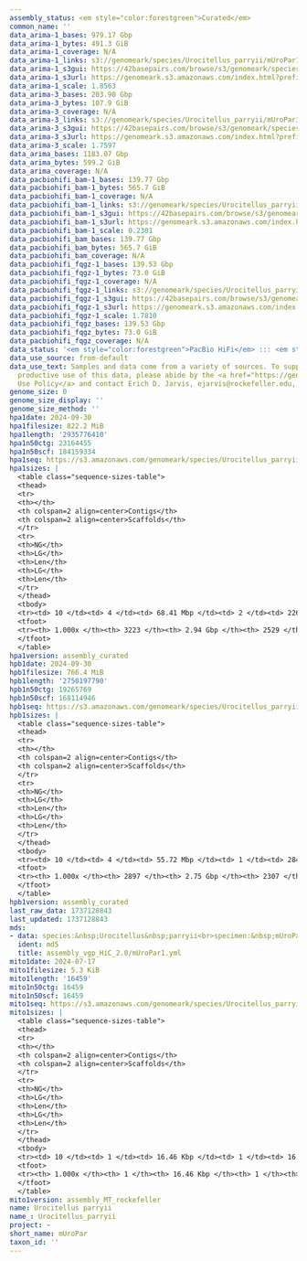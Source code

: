 ```yaml
---
assembly_status: <em style="color:forestgreen">Curated</em>
common_name: ''
data_arima-1_bases: 979.17 Gbp
data_arima-1_bytes: 491.3 GiB
data_arima-1_coverage: N/A
data_arima-1_links: s3://genomeark/species/Urocitellus_parryii/mUroPar1/genomic_data/arima/<br>
data_arima-1_s3gui: https://42basepairs.com/browse/s3/genomeark/species/Urocitellus_parryii/mUroPar1/genomic_data/arima/
data_arima-1_s3url: https://genomeark.s3.amazonaws.com/index.html?prefix=species/Urocitellus_parryii/mUroPar1/genomic_data/arima/
data_arima-1_scale: 1.8563
data_arima-3_bases: 203.90 Gbp
data_arima-3_bytes: 107.9 GiB
data_arima-3_coverage: N/A
data_arima-3_links: s3://genomeark/species/Urocitellus_parryii/mUroPar3/genomic_data/arima/<br>
data_arima-3_s3gui: https://42basepairs.com/browse/s3/genomeark/species/Urocitellus_parryii/mUroPar3/genomic_data/arima/
data_arima-3_s3url: https://genomeark.s3.amazonaws.com/index.html?prefix=species/Urocitellus_parryii/mUroPar3/genomic_data/arima/
data_arima-3_scale: 1.7597
data_arima_bases: 1183.07 Gbp
data_arima_bytes: 599.2 GiB
data_arima_coverage: N/A
data_pacbiohifi_bam-1_bases: 139.77 Gbp
data_pacbiohifi_bam-1_bytes: 565.7 GiB
data_pacbiohifi_bam-1_coverage: N/A
data_pacbiohifi_bam-1_links: s3://genomeark/species/Urocitellus_parryii/mUroPar1/genomic_data/pacbio_hifi/<br>
data_pacbiohifi_bam-1_s3gui: https://42basepairs.com/browse/s3/genomeark/species/Urocitellus_parryii/mUroPar1/genomic_data/pacbio_hifi/
data_pacbiohifi_bam-1_s3url: https://genomeark.s3.amazonaws.com/index.html?prefix=species/Urocitellus_parryii/mUroPar1/genomic_data/pacbio_hifi/
data_pacbiohifi_bam-1_scale: 0.2301
data_pacbiohifi_bam_bases: 139.77 Gbp
data_pacbiohifi_bam_bytes: 565.7 GiB
data_pacbiohifi_bam_coverage: N/A
data_pacbiohifi_fqgz-1_bases: 139.53 Gbp
data_pacbiohifi_fqgz-1_bytes: 73.0 GiB
data_pacbiohifi_fqgz-1_coverage: N/A
data_pacbiohifi_fqgz-1_links: s3://genomeark/species/Urocitellus_parryii/mUroPar1/genomic_data/pacbio_hifi/<br>
data_pacbiohifi_fqgz-1_s3gui: https://42basepairs.com/browse/s3/genomeark/species/Urocitellus_parryii/mUroPar1/genomic_data/pacbio_hifi/
data_pacbiohifi_fqgz-1_s3url: https://genomeark.s3.amazonaws.com/index.html?prefix=species/Urocitellus_parryii/mUroPar1/genomic_data/pacbio_hifi/
data_pacbiohifi_fqgz-1_scale: 1.7810
data_pacbiohifi_fqgz_bases: 139.53 Gbp
data_pacbiohifi_fqgz_bytes: 73.0 GiB
data_pacbiohifi_fqgz_coverage: N/A
data_status: '<em style="color:forestgreen">PacBio HiFi</em> ::: <em style="color:forestgreen">Arima</em>'
data_use_source: from-default
data_use_text: Samples and data come from a variety of sources. To support fair and
  productive use of this data, please abide by the <a href="https://genome10k.soe.ucsc.edu/data-use-policies/">Data
  Use Policy</a> and contact Erich D. Jarvis, ejarvis@rockefeller.edu, with any questions.
genome_size: 0
genome_size_display: ''
genome_size_method: ''
hpa1date: 2024-09-30
hpa1filesize: 822.2 MiB
hpa1length: '2935776410'
hpa1n50ctg: 23164455
hpa1n50scf: 184159334
hpa1seq: https://s3.amazonaws.com/genomeark/species/Urocitellus_parryii/mUroPar1/assembly_curated/mUroPar1.hap1.cur.20240930.fasta.gz
hpa1sizes: |
  <table class="sequence-sizes-table">
  <thead>
  <tr>
  <th></th>
  <th colspan=2 align=center>Contigs</th>
  <th colspan=2 align=center>Scaffolds</th>
  </tr>
  <tr>
  <th>NG</th>
  <th>LG</th>
  <th>Len</th>
  <th>LG</th>
  <th>Len</th>
  </tr>
  </thead>
  <tbody>
  <tr><td> 10 </td><td> 4 </td><td> 68.41 Mbp </td><td> 2 </td><td> 226.67 Mbp </td></tr><tr><td> 20 </td><td> 9 </td><td> 52.56 Mbp </td><td> 3 </td><td> 220.21 Mbp </td></tr><tr><td> 30 </td><td> 15 </td><td> 44.23 Mbp </td><td> 4 </td><td> 211.85 Mbp </td></tr><tr><td> 40 </td><td> 23 </td><td> 33.83 Mbp </td><td> 6 </td><td> 199.38 Mbp </td></tr><tr style="background-color:#cccccc;"><td> 50 </td><td> 33 </td><td style="background-color:#88ff88;"> 23.16 Mbp </td><td> 7 </td><td style="background-color:#88ff88;"> 184.16 Mbp </td></tr><tr><td> 60 </td><td> 51 </td><td> 13.03 Mbp </td><td> 9 </td><td> 146.46 Mbp </td></tr><tr><td> 70 </td><td> 82 </td><td> 6.97 Mbp </td><td> 11 </td><td> 131.43 Mbp </td></tr><tr><td> 80 </td><td> 143 </td><td> 3.23 Mbp </td><td> 14 </td><td> 71.74 Mbp </td></tr><tr><td> 90 </td><td> 304 </td><td> 0.97 Mbp </td><td> 19 </td><td> 13.30 Mbp </td></tr><tr><td> 100 </td><td> 3223 </td><td> 1.79 Kbp </td><td> 2529 </td><td> 10.40 Kbp </td></tr></tbody>
  <tfoot>
  <tr><th> 1.000x </th><th> 3223 </th><th> 2.94 Gbp </th><th> 2529 </th><th> 2.94 Gbp </th></tr>
  </tfoot>
  </table>
hpa1version: assembly_curated
hpb1date: 2024-09-30
hpb1filesize: 766.4 MiB
hpb1length: '2750197790'
hpb1n50ctg: 19265769
hpb1n50scf: 168114946
hpb1seq: https://s3.amazonaws.com/genomeark/species/Urocitellus_parryii/mUroPar1/assembly_curated/mUroPar1.hap2.cur.20240930.fasta.gz
hpb1sizes: |
  <table class="sequence-sizes-table">
  <thead>
  <tr>
  <th></th>
  <th colspan=2 align=center>Contigs</th>
  <th colspan=2 align=center>Scaffolds</th>
  </tr>
  <tr>
  <th>NG</th>
  <th>LG</th>
  <th>Len</th>
  <th>LG</th>
  <th>Len</th>
  </tr>
  </thead>
  <tbody>
  <tr><td> 10 </td><td> 4 </td><td> 55.72 Mbp </td><td> 1 </td><td> 284.05 Mbp </td></tr><tr><td> 20 </td><td> 9 </td><td> 49.32 Mbp </td><td> 3 </td><td> 199.36 Mbp </td></tr><tr><td> 30 </td><td> 16 </td><td> 39.20 Mbp </td><td> 4 </td><td> 198.10 Mbp </td></tr><tr><td> 40 </td><td> 24 </td><td> 28.33 Mbp </td><td> 5 </td><td> 197.89 Mbp </td></tr><tr style="background-color:#cccccc;"><td> 50 </td><td> 35 </td><td style="background-color:#88ff88;"> 19.27 Mbp </td><td> 7 </td><td style="background-color:#88ff88;"> 168.11 Mbp </td></tr><tr><td> 60 </td><td> 53 </td><td> 11.43 Mbp </td><td> 9 </td><td> 143.43 Mbp </td></tr><tr><td> 70 </td><td> 85 </td><td> 6.58 Mbp </td><td> 11 </td><td> 134.65 Mbp </td></tr><tr><td> 80 </td><td> 146 </td><td> 3.02 Mbp </td><td> 13 </td><td> 72.50 Mbp </td></tr><tr><td> 90 </td><td> 323 </td><td> 0.78 Mbp </td><td> 37 </td><td> 3.02 Mbp </td></tr><tr><td> 100 </td><td> 2897 </td><td> 913  bp </td><td> 2307 </td><td> 17.36 Kbp </td></tr></tbody>
  <tfoot>
  <tr><th> 1.000x </th><th> 2897 </th><th> 2.75 Gbp </th><th> 2307 </th><th> 2.75 Gbp </th></tr>
  </tfoot>
  </table>
hpb1version: assembly_curated
last_raw_data: 1737128843
last_updated: 1737128843
mds:
- data: species:&nbsp;Urocitellus&nbsp;parryii<br>specimen:&nbsp;mUroPar1<br>projects:&nbsp;<br>&nbsp;&nbsp;-&nbsp;vgp<br>assembled_by_group:&nbsp;Rockefeller<br>data_location:&nbsp;S3<br>release_to:&nbsp;S3<br>combine_for_curation:&nbsp;true<br>hap1:&nbsp;s3://genomeark/species/Urocitellus_parryii/mUroPar1/assembly_vgp_HiC_2.0/mUroPar1.HiC.hap1.20240517.fasta.gz<br>hap2:&nbsp;s3://genomeark/species/Urocitellus_parryii/mUroPar1/assembly_vgp_HiC_2.0/mUroPar1.HiC.hap2.20240517.fasta.gz<br>pretext_hap1:&nbsp;s3://genomeark/species/Urocitellus_parryii/mUroPar1/assembly_vgp_HiC_2.0/evaluation/hap1/pretext/mUroPar1_hap1_s2.pretext<br>pretext_hap2:&nbsp;s3://genomeark/species/Urocitellus_parryii/mUroPar1/assembly_vgp_HiC_2.0/evaluation/hap2/pretext/mUroPar1_hap2_s2.pretext<br>kmer_spectra_img:&nbsp;s3://genomeark/species/Urocitellus_parryii/mUroPar1/assembly_vgp_HiC_2.0/evaluation/merqury/hap1_purged/mUroPar1_png/<br>mito:&nbsp;s3://genomeark/species/Urocitellus_parryii/mUroPar1/assembly_MT_rockefeller/mUroPar1.MT.20240717.fasta.gz<br>pacbio_read_dir:&nbsp;s3://genomeark/species/Urocitellus_parryii/mUroPar1/genomic_data/pacbio_hifi/<br>pacbio_read_type:&nbsp;hifi<br>hic_read_dir:&nbsp;s3://genomeark/species/Urocitellus_parryii/mUroPar1/genomic_data/arima/<br>pipeline:&nbsp;<br>&nbsp;&nbsp;-&nbsp;hifiasm&nbsp;(0.19.8+galaxy0)<br>&nbsp;&nbsp;-&nbsp;yahs&nbsp;(1.2a.2+galaxy1)<br>notes:&nbsp;This&nbsp;was&nbsp;a&nbsp;Hifiasm-HiC&nbsp;assembly&nbsp;of&nbsp;mUroPar1,&nbsp;resulting&nbsp;in&nbsp;two&nbsp;complete&nbsp;haplotypes.&nbsp;The&nbsp;HiC&nbsp;prep&nbsp;kit&nbsp;used&nbsp;was&nbsp;Arima,&nbsp;so&nbsp;the&nbsp;HiC&nbsp;reads&nbsp;require&nbsp;trimming&nbsp;5&nbsp;bp&nbsp;off&nbsp;the&nbsp;5'&nbsp;end.&nbsp;The&nbsp;assembly&nbsp;was&nbsp;performed&nbsp;on&nbsp;the&nbsp;Rockefeller&nbsp;University&nbsp;VGL&nbsp;instance.&nbsp;<br>
  ident: md5
  title: assembly_vgp_HiC_2.0/mUroPar1.yml
mito1date: 2024-07-17
mito1filesize: 5.3 KiB
mito1length: '16459'
mito1n50ctg: 16459
mito1n50scf: 16459
mito1seq: https://s3.amazonaws.com/genomeark/species/Urocitellus_parryii/mUroPar1/assembly_MT_rockefeller/mUroPar1.MT.20240717.fasta.gz
mito1sizes: |
  <table class="sequence-sizes-table">
  <thead>
  <tr>
  <th></th>
  <th colspan=2 align=center>Contigs</th>
  <th colspan=2 align=center>Scaffolds</th>
  </tr>
  <tr>
  <th>NG</th>
  <th>LG</th>
  <th>Len</th>
  <th>LG</th>
  <th>Len</th>
  </tr>
  </thead>
  <tbody>
  <tr><td> 10 </td><td> 1 </td><td> 16.46 Kbp </td><td> 1 </td><td> 16.46 Kbp </td></tr><tr><td> 20 </td><td> 1 </td><td> 16.46 Kbp </td><td> 1 </td><td> 16.46 Kbp </td></tr><tr><td> 30 </td><td> 1 </td><td> 16.46 Kbp </td><td> 1 </td><td> 16.46 Kbp </td></tr><tr><td> 40 </td><td> 1 </td><td> 16.46 Kbp </td><td> 1 </td><td> 16.46 Kbp </td></tr><tr style="background-color:#cccccc;"><td> 50 </td><td> 1 </td><td style="background-color:#ff8888;"> 16.46 Kbp </td><td> 1 </td><td style="background-color:#ff8888;"> 16.46 Kbp </td></tr><tr><td> 60 </td><td> 1 </td><td> 16.46 Kbp </td><td> 1 </td><td> 16.46 Kbp </td></tr><tr><td> 70 </td><td> 1 </td><td> 16.46 Kbp </td><td> 1 </td><td> 16.46 Kbp </td></tr><tr><td> 80 </td><td> 1 </td><td> 16.46 Kbp </td><td> 1 </td><td> 16.46 Kbp </td></tr><tr><td> 90 </td><td> 1 </td><td> 16.46 Kbp </td><td> 1 </td><td> 16.46 Kbp </td></tr><tr><td> 100 </td><td> 1 </td><td> 16.46 Kbp </td><td> 1 </td><td> 16.46 Kbp </td></tr></tbody>
  <tfoot>
  <tr><th> 1.000x </th><th> 1 </th><th> 16.46 Kbp </th><th> 1 </th><th> 16.46 Kbp </th></tr>
  </tfoot>
  </table>
mito1version: assembly_MT_rockefeller
name: Urocitellus parryii
name_: Urocitellus_parryii
project: ~
short_name: mUroPar
taxon_id: ''
---
```

